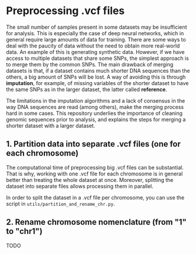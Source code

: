 # Preprocessing .vcf files

The small number of samples present in some datasets may be insufficient for analysis. This is especially the case of deep neural networks, which in general require large amounts of data for training. There are some ways to deal with the paucity of data without the need to obtain more real-world data. An example of this is generating synthetic data. However, if we have access to multiple datasets that share some SNPs, the simplest approach is to merge them by the common SNPs. The main drawback of merging datasets is that, if a dataset contains much shorter DNA sequences than the others, a big amount of SNPs will be lost. A way of avoiding this is through **imputation**, for example, of missing variables of the shorter dataset to have the same SNPs as in the larger dataset, the latter called **reference**.

The limitations in the imputation algorithms and a lack of consensus in the way DNA sequences are read (among others), make the merging process hard in some cases. This repository underlies the importance of cleaning genomic sequences prior to analysis, and explains the steps for merging a shorter dataset with a larger dataset.

## 1. Partition data into separate .vcf files (one for each chromosome)

The computational time of preprocessing big .vcf files can be substantial. That is why, working with one .vcf file for each chromosome is in general better than treating the whole dataset at once. Moreover, splitting the dataset into separate files allows processing them in parallel.

In order to split the dataset in a .vcf file per chromosome, you can use the script in  `utils/partition_and_rename_chr.py`. 

## 2. Rename chromosome nomenclature (from "1" to "chr1")


TODO
